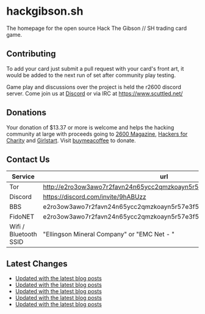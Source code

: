 # hackgibson.sh
The homepage for the open source Hack The Gibson // SH trading card game.


## Contributing

To add your card just submit a pull request with your card's front art, it would be added to the next run of set after community play testing.

Game play and discussions over the project is held the r2600 discord server. Come join us at [Discord](https://discord.com/invite/9hABUzz) or via IRC at https://www.scuttled.net/


## Donations

Your donation of $13.37 or more is welcome and helps the hacking community at large with proceeds going to [2600 Magazine](https://2600.com/), [Hackers for Charity](https://hackersforcharity.org) and [Girlstart](https://girlstart.org).  Visit [buymeacoffee](https://www.buymeacoffee.com/hackgibson.sh) to donate.


## Contact Us

Service | url
-|-
Tor | http://e2ro3ow3awo7r2favn24n65ycc2qmzkoayn5r57e3f56nvjwdcgg32ad.onion
Discord | https://discord.com/invite/9hABUzz
BBS | e2ro3ow3awo7r2favn24n65ycc2qmzkoayn5r57e3f56nvjwdcgg32ad.onion:23
FidoNET | e2ro3ow3awo7r2favn24n65ycc2qmzkoayn5r57e3f56nvjwdcgg32ad.onion:24554
Wifi / Bluetooth SSID | "Ellingson Mineral Company" or "EMC Net - <fidonet address>"

## Latest Changes
<!-- BLOG-POST-LIST:START -->
- [Updated with the latest blog posts](https://github.com/DFW2600/hackgibson.sh/commit/ea72fdf9215e611dc2f3d2f066ca00380b68a2d9)
- [Updated with the latest blog posts](https://github.com/DFW2600/hackgibson.sh/commit/4a48d7d76995af6502219cec06047044486ea04c)
- [Updated with the latest blog posts](https://github.com/DFW2600/hackgibson.sh/commit/8492fae941f0b0aa128fcca6656098784f1b53a3)
- [Updated with the latest blog posts](https://github.com/DFW2600/hackgibson.sh/commit/ad479b0ff55c1d5206a4dbf37d7d4e2dac27e358)
- [Updated with the latest blog posts](https://github.com/DFW2600/hackgibson.sh/commit/bda3d7535f2d7f448b5245328c89f2f49b657f86)
<!-- BLOG-POST-LIST:END -->
